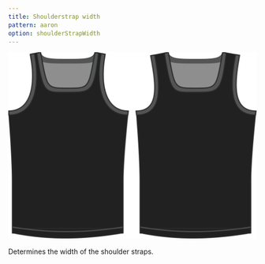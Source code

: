```yaml
---
title: Shoulderstrap width
pattern: aaron
option: shoulderStrapWidth
---
```


![The shoulder strap width option on Aaron](./shoulderstrapwidth.svg)

Determines the width of the shoulder straps.